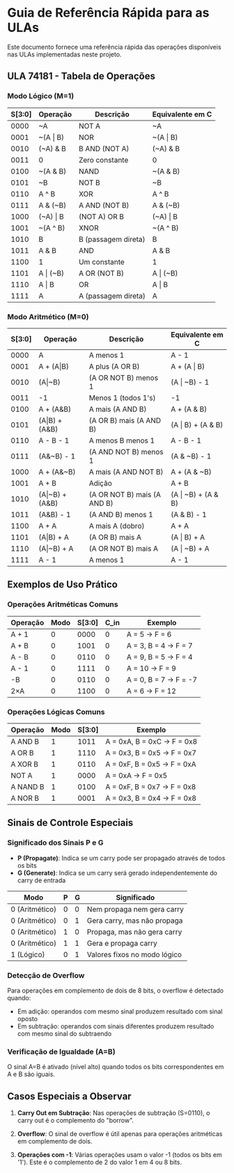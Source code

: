 # Guia de Referência Rápida para as ULAs

Este documento fornece uma referência rápida das operações disponíveis nas ULAs implementadas neste projeto.

## ULA 74181 - Tabela de Operações

### Modo Lógico (M=1)

| S[3:0] | Operação | Descrição | Equivalente em C |
|--------|----------|-----------|------------------|
| 0000 | ~A | NOT A | ~A |
| 0001 | ~(A \| B) | NOR | ~(A \| B) |
| 0010 | (~A) & B | B AND (NOT A) | (~A) & B |
| 0011 | 0 | Zero constante | 0 |
| 0100 | ~(A & B) | NAND | ~(A & B) |
| 0101 | ~B | NOT B | ~B |
| 0110 | A ^ B | XOR | A ^ B |
| 0111 | A & (~B) | A AND (NOT B) | A & (~B) |
| 1000 | (~A) \| B | (NOT A) OR B | (~A) \| B |
| 1001 | ~(A ^ B) | XNOR | ~(A ^ B) |
| 1010 | B | B (passagem direta) | B |
| 1011 | A & B | AND | A & B |
| 1100 | 1 | Um constante | 1 |
| 1101 | A \| (~B) | A OR (NOT B) | A \| (~B) |
| 1110 | A \| B | OR | A \| B |
| 1111 | A | A (passagem direta) | A |

### Modo Aritmético (M=0)

| S[3:0] | Operação | Descrição | Equivalente em C |
|--------|----------|-----------|------------------|
| 0000 | A | A menos 1 | A - 1 |
| 0001 | A + (A\|B) | A plus (A OR B) | A + (A \| B) |
| 0010 | (A\|~B) | (A OR NOT B) menos 1 | (A \| ~B) - 1 |
| 0011 | -1 | Menos 1 (todos 1's) | -1 |
| 0100 | A + (A&B) | A mais (A AND B) | A + (A & B) |
| 0101 | (A\|B) + (A&B) | (A OR B) mais (A AND B) | (A \| B) + (A & B) |
| 0110 | A - B - 1 | A menos B menos 1 | A - B - 1 |
| 0111 | (A&~B) - 1 | (A AND NOT B) menos 1 | (A & ~B) - 1 |
| 1000 | A + (A&~B) | A mais (A AND NOT B) | A + (A & ~B) |
| 1001 | A + B | Adição | A + B |
| 1010 | (A\|~B) + (A&B) | (A OR NOT B) mais (A AND B) | (A \| ~B) + (A & B) |
| 1011 | (A&B) - 1 | (A AND B) menos 1 | (A & B) - 1 |
| 1100 | A + A | A mais A (dobro) | A + A |
| 1101 | (A\|B) + A | (A OR B) mais A | (A \| B) + A |
| 1110 | (A\|~B) + A | (A OR NOT B) mais A | (A \| ~B) + A |
| 1111 | A - 1 | A menos 1 | A - 1 |

## Exemplos de Uso Prático

### Operações Aritméticas Comuns
| Operação | Modo | S[3:0] | C_in | Exemplo |
|----------|------|--------|------|---------|
| A + 1 | 0 | 0000 | 0 | A = 5 → F = 6 |
| A + B | 0 | 1001 | 0 | A = 3, B = 4 → F = 7 |
| A - B | 0 | 0110 | 0 | A = 9, B = 5 → F = 4 |
| A - 1 | 0 | 1111 | 0 | A = 10 → F = 9 |
| -B | 0 | 0110 | 0 | A = 0, B = 7 → F = -7 |
| 2×A | 0 | 1100 | 0 | A = 6 → F = 12 |

### Operações Lógicas Comuns
| Operação | Modo | S[3:0] | Exemplo |
|----------|------|--------|---------|
| A AND B | 1 | 1011 | A = 0xA, B = 0xC → F = 0x8 |
| A OR B | 1 | 1110 | A = 0x3, B = 0x5 → F = 0x7 |
| A XOR B | 1 | 0110 | A = 0xF, B = 0x5 → F = 0xA |
| NOT A | 1 | 0000 | A = 0xA → F = 0x5 |
| A NAND B | 1 | 0100 | A = 0xF, B = 0x7 → F = 0x8 |
| A NOR B | 1 | 0001 | A = 0x3, B = 0x4 → F = 0x8 |

## Sinais de Controle Especiais

### Significado dos Sinais P e G
- **P (Propagate)**: Indica se um carry pode ser propagado através de todos os bits
- **G (Generate)**: Indica se um carry será gerado independentemente do carry de entrada

| Modo | P | G | Significado |
|------|---|---|-------------|
| 0 (Aritmético) | 0 | 0 | Nem propaga nem gera carry |
| 0 (Aritmético) | 0 | 1 | Gera carry, mas não propaga |
| 0 (Aritmético) | 1 | 0 | Propaga, mas não gera carry |
| 0 (Aritmético) | 1 | 1 | Gera e propaga carry |
| 1 (Lógico) | 0 | 1 | Valores fixos no modo lógico |

### Detecção de Overflow
Para operações em complemento de dois de 8 bits, o overflow é detectado quando:
- Em adição: operandos com mesmo sinal produzem resultado com sinal oposto
- Em subtração: operandos com sinais diferentes produzem resultado com mesmo sinal do subtraendo

### Verificação de Igualdade (A=B)
O sinal A=B é ativado (nível alto) quando todos os bits correspondentes em A e B são iguais.

## Casos Especiais a Observar

1. **Carry Out em Subtração**: Nas operações de subtração (S=0110), o carry out é o complemento do "borrow".

2. **Overflow**: O sinal de overflow é útil apenas para operações aritméticas em complemento de dois.

3. **Operações com -1**: Várias operações usam o valor -1 (todos os bits em '1'). Este é o complemento de 2 do valor 1 em 4 ou 8 bits.
